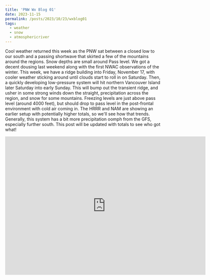 ```yaml
---
title: 'PNW Wx Blog 01'
date: 2023-11-15
permalink: /posts/2023/10/23/wxblog01
tags:
  - weather
  - snow
  - atmosphericriver
---
```


Cool weather returned this week as the PNW sat between a closed low to our south and a passing shortwave that skirted a few of the mountains around the regions. Snow depths are small around Pass level. We got a decent dousing last weekend along with the first NWAC observations of the winter. This week, we have a ridge building into Friday, November 17, with cooler weather sticking around until clouds start to roll in on Saturday. Then, a quickly developing low-pressure system will hit northern Vancouver Island later Saturday into early Sunday. This will bump out the transient ridge, and usher in some strong winds down the straight, precipitation across the region, and snow for some mountains. Freezing levels are just above pass level (around 4000 feet), but should drop to pass level in the post-frontal environment with cold air coming in. The HRRR and NAM are showing an earlier setup with potentially higher totals, so we'll see how that trends. Generally, this system has a bit more precipitation oomph from the GFS, especially further south. This post will be updated with totals to see who got what!
<iframe width="650" height="450" src="https://embed.windy.com/embed2.html?lat=47.352&lon=-121.476&detailLat=47.420&detailLon=-121.410&width=650&height=450&zoom=7&level=surface&overlay=rain&product=ecmwf&menu=&message=true&marker=&calendar=now&pressure=true&type=map&location=coordinates&detail=&metricWind=m%2Fs&metricTemp=%C2%B0C&radarRange=-1" frameborder="0"></iframe>

